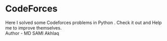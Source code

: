 # CodeForces
Here I solved some Codeforces problems in Python . Check it out and Help me to improve themselves.
<br>Author - MD SAMI Akhlaq

